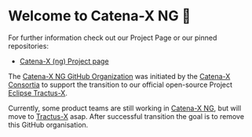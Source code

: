 # Welcome to Catena-X NG 🙌

For further information check out our Project Page or our pinned repositories:
- [Catena-X (ng) Project page](https://catenax-ng.github.io/)

The [Catena-X NG GitHub Organization](https://github.com/catenax-ng) was initiated by the [Catena-X Consortia](https://catena-x.net/de/) to support the transition to our official open-source Project [Eclipse Tractus-X](https://projects.eclipse.org/projects/automotive.tractusx).

Currently, some product teams are still working in [Catena-X NG](https://github.com/catenax-ng), but will move to [Tractus-X](https://github.com/eclipse-tractusx) asap. After successful transition the goal is to remove this GitHub organisation.